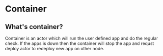 # Container

## What's container?

Container is an actor which will run the user defined app and do the regular check. If the apps is down then the container will stop the app and requst deploy actor to redeploy new app on other node.